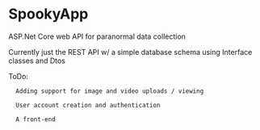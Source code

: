 # SpookyApp
ASP.Net Core web API for paranormal data collection

Currently just the REST API w/ a simple database schema using Interface classes and Dtos

ToDo: 
      
      Adding support for image and video uploads / viewing

      User account creation and authentication
      
      A front-end
